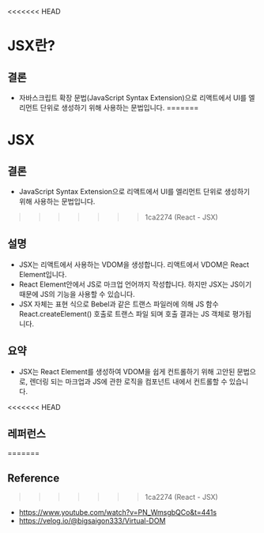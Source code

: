 <<<<<<< HEAD
# JSX란?

## 결론

- 자바스크립트 확장 문법(JavaScript Syntax Extension)으로 리액트에서 UI를 엘리먼트 단위로 생성하기 위해 사용하는 문법입니다.
=======
# JSX

## 결론

- JavaScript Syntax Extension으로 리액트에서 UI를 엘리먼트 단위로 생성하기 위해 사용하는 문법입니다.
>>>>>>> 1ca2274 (React - JSX)

## 설명

- JSX는 리액트에서 사용하는 VDOM을 생성합니다. 리액트에서 VDOM은 React Element입니다.
- React Element안에서 JS로 마크업 언어까지 작성합니다. 하지만 JSX는 JS이기 때문에 JS의 기능을 사용할 수 있습니다.
- JSX 자체는 표현 식으로 Bebel과 같은 트랜스 파일러에 의해 JS 함수 React.createElement() 호출로 트랜스 파일 되며 호출 결과는 JS 객체로 평가됩니다.

## 요약

- JSX는 React Element를 생성하여 VDOM을 쉽게 컨트롤하기 위해 고안된 문법으로, 렌더링 되는 마크업과 JS에 관한 로직을 컴포넌트 내에서 컨트롤할 수 있습니다.

<<<<<<< HEAD
## 레퍼런스
=======
## Reference
>>>>>>> 1ca2274 (React - JSX)

- https://www.youtube.com/watch?v=PN_WmsgbQCo&t=441s
- https://velog.io/@bigsaigon333/Virtual-DOM
